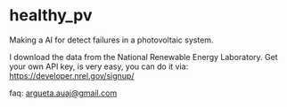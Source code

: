 # healthy_pv
Making a AI for detect failures in a photovoltaic system. 

I download the data from the National Renewable Energy Laboratory. Get your own API key, is very easy, you can do it
via: https://developer.nrel.gov/signup/

faq: argueta.auaj@gmail.com
